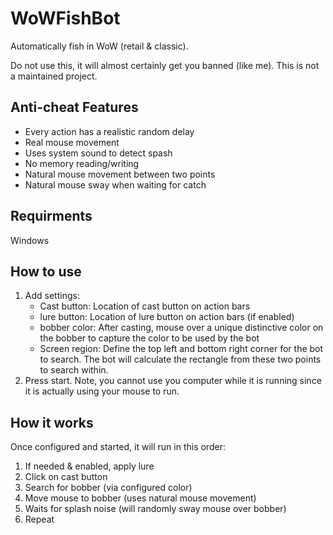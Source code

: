 # WoWFishBot
Automatically fish in WoW (retail & classic). 

Do not use this, it will almost certainly get you banned (like me). This is not a maintained project.

## Anti-cheat Features
- Every action has a realistic random delay
- Real mouse movement
- Uses system sound to detect spash
- No memory reading/writing
- Natural mouse movement between two points
- Natural mouse sway when waiting for catch

## Requirments
Windows

## How to use
1. Add settings:
   - Cast button: Location of cast button on action bars
   - lure button: Location of lure button on action bars (if enabled)
   - bobber color: After casting, mouse over a unique distinctive color on the bobber to capture the color to be used by the bot
   - Screen region: Define the top left and bottom right corner for the bot to search. The bot will calculate the rectangle from these two points to search within.
2. Press start. Note, you cannot use you computer while it is running since it is actually using your mouse to run.

## How it works
Once configured and started, it will run in this order:
1. If needed & enabled, apply lure
2. Click on cast button
3. Search for bobber (via configured color)
4. Move mouse to bobber (uses natural mouse movement)
5. Waits for splash noise (will randomly sway mouse over bobber)
6. Repeat
